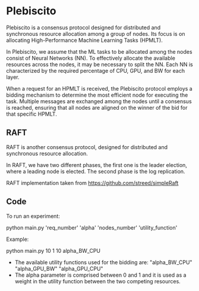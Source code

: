 # Plebiscito 

Plebiscito is a consensus protocol designed for distributed and synchronous resource allocation among a group of nodes. 
Its focus is on allocating High-Performance Machine Learning Tasks (HPMLT).

In Plebiscito, we assume that the ML tasks to be allocated among the nodes consist of Neural Networks (NN). 
To effectively allocate the available resources across the nodes, it may be necessary to split the NN. 
Each NN is characterized by the required percentage of CPU, GPU, and BW for each layer.

When a request for an HPMLT is received, the Plebiscito protocol employs a bidding mechanism to determine the most efficient node for executing the task. 
Multiple messages are exchanged among the nodes until a consensus is reached, ensuring that all nodes are aligned on the winner of the bid for that specific HPMLT.

## RAFT

RAFT is another consensus protocol, designed for distributed and synchronous resource allocation.

In RAFT, we have two different phases, the first one is the leader election, where a leading node is elected. The second phase is the log replication.

RAFT implementation taken from https://github.com/streed/simpleRaft

## Code

To run an experiment:

python main.py 'req_number' 'alpha' 'nodes_number' 'utility_function'

Example:

python main.py 10 1 10 alpha_BW_CPU

- The available utility functions used for the bidding are: "alpha_BW_CPU" "alpha_GPU_BW" "alpha_GPU_CPU"
- The alpha parameter is comprised between 0 and 1 and it is used as a weight in the utility function between the two competing resources.



